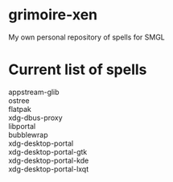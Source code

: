 # grimoire-xen
My own personal repository of spells for SMGL

# Current list of spells
appstream-glib<br>
ostree<br>
flatpak<br>
xdg-dbus-proxy<br>
libportal<br>
bubblewrap<br>
xdg-desktop-portal<br>
xdg-desktop-portal-gtk<br>
xdg-desktop-portal-kde<br>
xdg-desktop-portal-lxqt<br>